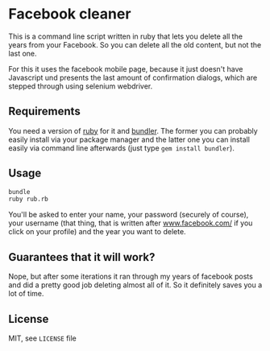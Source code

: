 # Facebook cleaner

This is a command line script written in ruby that lets you delete all the years from your Facebook. So you can delete all the old content, but not the last one.

For this it uses the facebook mobile page, because it just doesn't have Javascript und presents the last amount of confirmation dialogs, which are stepped through using selenium webdriver.

## Requirements

You need a version of [ruby](https://www.ruby-lang.org) for it and [bundler](http://bundler.io/). The former you can probably easily install via your package manager and the latter one you can install easily via command line afterwards (just type `gem install bundler`).

## Usage

```sh
bundle
ruby rub.rb
```

You'll be asked to enter your name, your password (securely of course), your username (that thing, that is written after www.facebook.com/ if you click on your profile) and the year you want to delete.

## Guarantees that it will work?

Nope, but after some iterations it ran through my years of facebook posts and did a pretty good job deleting almost all of it. So it definitely saves you a lot of time.

## License

MIT, see `LICENSE` file

